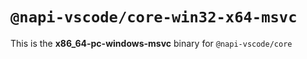 # `@napi-vscode/core-win32-x64-msvc`

This is the **x86_64-pc-windows-msvc** binary for `@napi-vscode/core`
